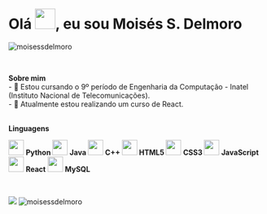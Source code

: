 <h1>Olá <img src="https://github.com/sudnyeshtalekar/sudnyeshtalekar/blob/master/Assets/Hi.gif" width="40px">, eu sou Moisés S. Delmoro</h1>
<p align="left"> <img src="https://komarev.com/ghpvc/?username=moisessdelmoro" alt="moisessdelmoro" /> </p>
&nbsp;&nbsp;&nbsp;&nbsp;&nbsp;&nbsp;&nbsp;&nbsp;&nbsp;&nbsp;&nbsp;&nbsp;&nbsp;&nbsp;&nbsp;&nbsp;&nbsp;&nbsp;&nbsp;&nbsp;&nbsp;&nbsp;&nbsp;&nbsp;&nbsp;&nbsp;&nbsp;&nbsp;&nbsp;&nbsp;&nbsp;&nbsp;&nbsp;&nbsp;&nbsp;&nbsp;&nbsp;&nbsp;&nbsp;&nbsp;&nbsp;&nbsp;&nbsp;&nbsp;&nbsp;&nbsp;&nbsp;&nbsp;&nbsp;&nbsp;&nbsp;&nbsp;&nbsp;&nbsp;&nbsp;&nbsp;&nbsp;&nbsp;&nbsp;<p align="left"><b>Sobre mim</b> <br>
- 🔭 Estou cursando o 9º período de Engenharia da Computação - Inatel (Instituto Nacional de Telecomunicações).<br/>
- 🌱 Atualmente estou realizando um curso de React.
&nbsp;&nbsp;&nbsp;&nbsp;&nbsp;&nbsp;&nbsp;&nbsp;&nbsp;&nbsp;&nbsp;&nbsp;&nbsp;&nbsp;&nbsp;&nbsp;&nbsp;&nbsp;&nbsp;&nbsp;&nbsp;&nbsp;&nbsp;&nbsp;&nbsp;&nbsp;&nbsp;&nbsp;&nbsp;&nbsp;&nbsp;&nbsp;&nbsp;&nbsp;&nbsp;&nbsp;&nbsp;&nbsp;&nbsp;&nbsp;&nbsp;&nbsp;&nbsp;&nbsp;&nbsp;&nbsp;&nbsp;&nbsp;&nbsp;&nbsp;&nbsp;&nbsp;&nbsp;&nbsp;&nbsp;&nbsp;&nbsp;&nbsp;&nbsp;&nbsp;&nbsp;&nbsp;&nbsp;
<p align="left"><b>Linguagens</b> <br>

<p>
<img height="30" src="https://www.flaticon.com/svg/static/icons/svg/1822/1822899.svg"/> <strong> Python </strong> 
<img height="30" src="https://www.flaticon.com/svg/static/icons/svg/226/226777.svg"/> <strong> Java </strong> 
<img height="30" src="https://www.flaticon.com/svg/static/icons/svg/919/919841.svg"/> <strong> C++ </strong>  
<img height="30" src="https://www.flaticon.com/svg/static/icons/svg/888/888859.svg"/> <strong> HTML5 </strong> 
<img height="30" src="https://www.flaticon.com/svg/static/icons/svg/888/888847.svg"/> <strong> CSS3 </strong> 
<img height="30" src="https://www.flaticon.com/svg/static/icons/svg/919/919828.svg"/> <strong> JavaScript </strong>   
<img height="30" src="https://www.flaticon.com/svg/static/icons/svg/919/919851.svg"/> <strong> React</strong>   
<img height="30" src="https://www.flaticon.com/svg/static/icons/svg/919/919836.svg"/> <strong> MySQL</strong> 


</p>
<br>
<p>
<img src="https://github-readme-stats.vercel.app/api?username=moisessdelmoro&show_icons=true&theme=dark" /> 
<img src="https://github-readme-stats.vercel.app/api/top-langs/?username=moisessdelmoro&layout=compact&hide=jupyter%20notebook&theme=dark" alt="moisessdelmoro" />
<br />

</p>
